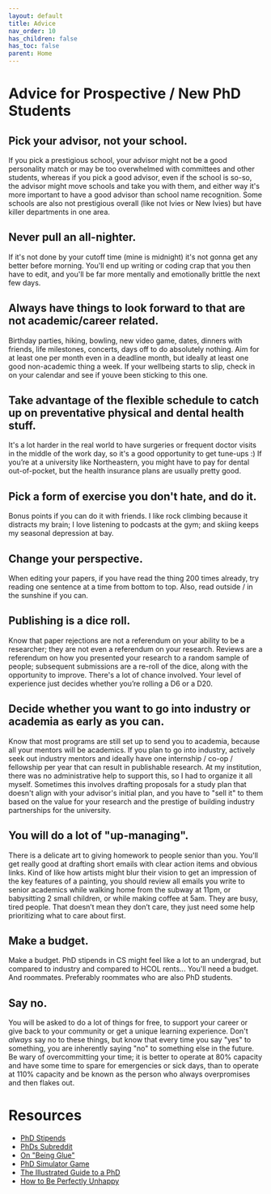 ```yaml
---
layout: default
title: Advice
nav_order: 10
has_children: false
has_toc: false
parent: Home
---
```

# Advice for Prospective / New PhD Students

## Pick your advisor, not your school.
If you pick a prestigious school, your advisor might not be a good personality match or may be too overwhelmed with committees and other students, whereas if you pick a good advisor, even if the school is so-so, the advisor might move schools and take you with them, and either way it's more important to have a good advisor than school name recognition. Some schools are also not prestigious overall (like not Ivies or New Ivies) but have killer departments in one area. 

## Never pull an all-nighter.
If it's not done by your cutoff time (mine is midnight) it's not gonna get any better before morning. You'll end up writing or coding crap that you then have to edit, and you'll be far more mentally and emotionally brittle the next few days.

## Always have things to look forward to that are not academic/career related.
Birthday parties, hiking, bowling, new video game, dates, dinners with friends, life milestones, concerts, days off to do absolutely nothing. Aim for at least one per month even in a deadline month, but ideally at least one good non-academic thing a week. If your wellbeing starts to slip, check in on your calendar and see if youve been sticking to this one. 

## Take advantage of the flexible schedule to catch up on preventative physical and dental health stuff.
It's a lot harder in the real world to have surgeries or frequent doctor visits in the middle of the work day, so it's a good opportunity to get tune-ups :) If you’re at a university like Northeastern, you might have to pay for dental out-of-pocket, but the health insurance plans are usually pretty good.

## Pick a form of exercise you don't hate, and do it.
Bonus points if you can do it with friends. I like rock climbing because it distracts my brain; I love listening to podcasts at the gym; and skiing keeps my seasonal depression at bay.

## Change your perspective.
When editing your papers, if you have read the thing 200 times already, try reading one sentence at a time from bottom to top. Also, read outside / in the sunshine if you can.

## Publishing is a dice roll.
Know that paper rejections are not a referendum on your ability to be a researcher; they are not even a referendum on your research. Reviews are a referendum on how you presented your research to a random sample of people; subsequent submissions are a re-roll of the dice, along with the opportunity to improve. There's a lot of chance involved. Your level of experience just decides whether you’re rolling a D6 or a D20.

## Decide whether you want to go into industry or academia as early as you can.
Know that most programs are still set up to send you to academia, because all your mentors will be academics. If you plan to go into industry, actively seek out industry mentors and ideally have one internship / co-op / fellowship per year that can result in publishable research. At my institution, there was no administrative help to support this, so I had to organize it all myself. Sometimes this involves drafting proposals for a study plan that doesn't align with your advisor's initial plan, and you have to "sell it" to them based on the value for your research and the prestige of building industry partnerships for the university. 

## You will do a lot of "up-managing".
There is a delicate art to giving homework to people senior than you. You'll get really good at drafting short emails with clear action items and obvious links. Kind of like how artists might blur their vision to get an impression of the key features of a painting, you should review all emails you write to senior academics while walking home from the subway at 11pm, or babysitting 2 small children, or while making coffee at 5am. They are busy, tired people. That doesn’t mean they don’t care, they just need some help prioritizing what to care about first.

## Make a budget.
Make a budget. PhD stipends in CS might feel like a lot to an undergrad, but compared to industry and compared to HCOL rents... You'll need a budget. And roommates. Preferably roommates who are also PhD students. 

## Say no.
You will be asked to do a lot of things for free, to support your career or give back to your community or get a unique learning experience. Don't *always* say no to these things, but know that every time you say "yes" to something, you are inherently saying "no" to something else in the future. Be wary of overcommitting your time; it is better to operate at 80% capacity and have some time to spare for emergencies or sick days, than to operate at 110% capacity and be known as the person who always overpromises and then flakes out.

# Resources

- [PhD Stipends](https://www.phdstipends.com/results)
- [PhDs Subreddit](https://www.reddit.com/r/PhD/top/?t=all)
- [On "Being Glue"](https://www.noidea.dog/glue)
- [PhD Simulator Game](https://research.wmz.ninja/projects/phd/index.html)
- [The Illustrated Guide to a PhD](https://matt.might.net/articles/phd-school-in-pictures/)
- [How to Be Perfectly Unhappy](https://theoatmeal.com/comics/unhappy)
